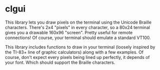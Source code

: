 # clgui
This library lets you draw pixels on the terminal using the Unicode 
Braille characters. There's 2x4 "pixels" in every character, so a 80x24 
terminal gives you a drawable 160x96 "screen". Pretty useful for remote 
connections! Of course, your terminal should emulate a standard VT100.

This library includes functions to draw in your terminal (loosely 
inspired by the TI-83+ line of graphic calculators) along with a few 
examples. Of course, don't expect every pixels being lined up perfectly, 
it depends of your font. Which should support the Braille characters.

